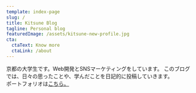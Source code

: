 ```yaml
---
template: index-page
slug: /
title: Kitsune Blog
tagline: Personal blog
featuredImage: /assets/kitsune-new-profile.jpg
cta:
  ctaText: Know more
  ctaLink: /about
---
```

京都の大学生です。Web開発とSNSマーケティングをしています。
このブログでは、日々の思ったことや、学んだことを日記的に投稿していきます。<br/>
ポートフォリオは[こちら。](https://kitsune-yk.tokyo) 